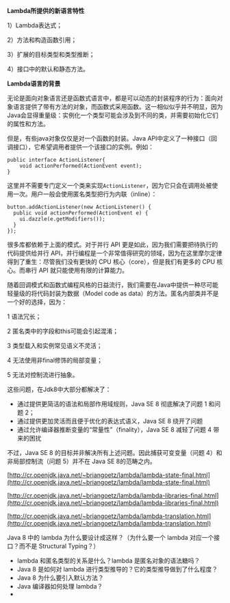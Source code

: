 **Lambda所提供的新语言特性**

1）Lambda表达式；

2）方法和构造函数引用；

3）扩展的目标类型和类型推断；

4）接口中的默认和静态方法。

**Lambda语言的背景**

无论是面向对象语言还是函数式语言中，都是可以动态的封装程序的行为：面向对象语言提供了带有方法的对象，而函数式采用函数。这一相似似乎并不明显，因为Java会显得重量级：实例化一个类型可能会涉及到不同的类，并需要初始化它们的属性和方法。

但是，有些java对象仅仅是对一个函数的封装。Java API中定义了一种接口（回调接口），它希望调用者提供一个该接口的实例。例如：

```
public interface ActionListener{
    void actionPerformed(ActionEvent event);
}
```

这里并不需要专门定义一个类来实现`ActionListener`，因为它只会在调用处被使用一次。用户一般会使用匿名类型把行为内联（inline）：

```
button.addActionListener(new ActionListener() {
  public void actionPerformed(ActionEvent e) {
    ui.dazzle(e.getModifiers());
  }
});
```

很多库都依赖于上面的模式。对于并行 API 更是如此，因为我们需要把待执行的代码提供给并行 API，并行编程是一个非常值得研究的领域，因为在这里摩尔定律得到了重生：尽管我们没有更快的 CPU 核心（core），但是我们有更多的 CPU 核心。而串行 API 就只能使用有限的计算能力。

随着回调模式和函数式编程风格的日益流行，我们需要在Java中提供一种尽可能轻量级的将代码封装为数据（Model code as data）的方法。匿名内部类并不是一个好的选择，因为：

1 语法冗长；

2 匿名类中的字段和this可能会引起混淆；

3 类型载入和实例常见语义不灵活；

4 无法使用非final修饰的局部变量；

5 无法对控制流进行抽象。

这些问题，在Jdk8中大部分都解决了：

* 通过提供更简洁的语法和局部作用域规则，Java SE 8 彻底解决了问题 1 和问题 2；
* 通过提供更加灵活而且便于优化的表达式语义，Java SE 8 绕开了问题 
* 通过允许编译器推断变量的“常量性”（finality），Java SE 8 减轻了问题 4 带来的困扰

不过，Java SE 8 的目标并非解决所有上述问题。因此捕获可变变量（问题 4）和非局部控制流（问题 5）并不在 Java SE 8的范畴之内。



[http://cr.openjdk.java.net/~briangoetz/lambda/lambda-state-final.html](http://cr.openjdk.java.net/~briangoetz/lambda/lambda-state-final.html)

[http://cr.openjdk.java.net/~briangoetz/lambda/lambda-libraries-final.html](http://cr.openjdk.java.net/~briangoetz/lambda/lambda-libraries-final.html)

[http://cr.openjdk.java.net/~briangoetz/lambda/lambda-translation.html](http://cr.openjdk.java.net/~briangoetz/lambda/lambda-translation.html)

Java 8 中的 lambda 为什么要设计成这样？（为什么要一个 lambda 对应一个接口？而不是 Structural Typing？）

* lambda 和匿名类型的关系是什么？lambda 是匿名对象的语法糖吗？
* Java 8 是如何对 lambda 进行类型推导的？它的类型推导做到了什么程度？
* Java 8 为什么要引入默认方法？
* Java 编译器如何处理 lambda？
* 


